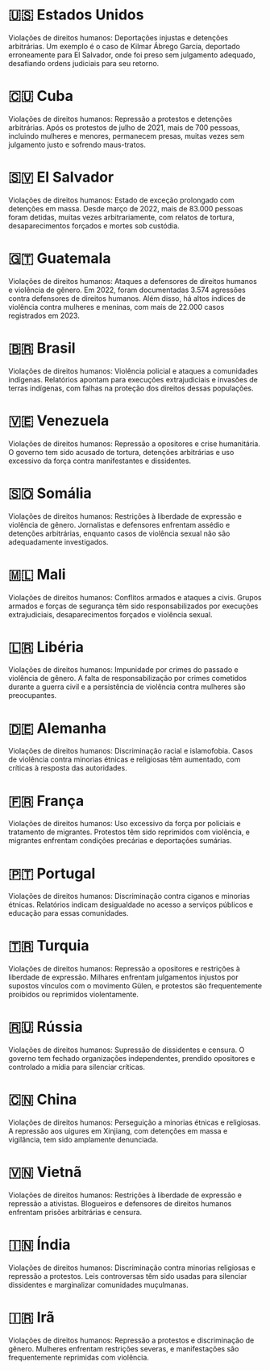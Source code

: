 # 🇺🇸 Estados Unidos
Violações de direitos humanos: Deportações injustas e detenções arbitrárias. Um exemplo é o caso de Kilmar Ábrego García, deportado erroneamente para El Salvador, onde foi preso sem julgamento adequado, desafiando ordens judiciais para seu retorno.

# 🇨🇺 Cuba
Violações de direitos humanos: Repressão a protestos e detenções arbitrárias. Após os protestos de julho de 2021, mais de 700 pessoas, incluindo mulheres e menores, permanecem presas, muitas vezes sem julgamento justo e sofrendo maus-tratos.

# 🇸🇻 El Salvador
Violações de direitos humanos: Estado de exceção prolongado com detenções em massa. Desde março de 2022, mais de 83.000 pessoas foram detidas, muitas vezes arbitrariamente, com relatos de tortura, desaparecimentos forçados e mortes sob custódia.

# 🇬🇹 Guatemala
Violações de direitos humanos: Ataques a defensores de direitos humanos e violência de gênero. Em 2022, foram documentadas 3.574 agressões contra defensores de direitos humanos. Além disso, há altos índices de violência contra mulheres e meninas, com mais de 22.000 casos registrados em 2023. 

# 🇧🇷 Brasil
Violações de direitos humanos: Violência policial e ataques a comunidades indígenas. Relatórios apontam para execuções extrajudiciais e invasões de terras indígenas, com falhas na proteção dos direitos dessas populações.

# 🇻🇪 Venezuela
Violações de direitos humanos: Repressão a opositores e crise humanitária. O governo tem sido acusado de tortura, detenções arbitrárias e uso excessivo da força contra manifestantes e dissidentes.

# 🇸🇴 Somália
Violações de direitos humanos: Restrições à liberdade de expressão e violência de gênero. Jornalistas e defensores enfrentam assédio e detenções arbitrárias, enquanto casos de violência sexual não são adequadamente investigados.

# 🇲🇱 Mali
Violações de direitos humanos: Conflitos armados e ataques a civis. Grupos armados e forças de segurança têm sido responsabilizados por execuções extrajudiciais, desaparecimentos forçados e violência sexual.

# 🇱🇷 Libéria
Violações de direitos humanos: Impunidade por crimes do passado e violência de gênero. A falta de responsabilização por crimes cometidos durante a guerra civil e a persistência de violência contra mulheres são preocupantes.

# 🇩🇪 Alemanha
Violações de direitos humanos: Discriminação racial e islamofobia. Casos de violência contra minorias étnicas e religiosas têm aumentado, com críticas à resposta das autoridades.

# 🇫🇷 França
Violações de direitos humanos: Uso excessivo da força por policiais e tratamento de migrantes. Protestos têm sido reprimidos com violência, e migrantes enfrentam condições precárias e deportações sumárias.

# 🇵🇹 Portugal
Violações de direitos humanos: Discriminação contra ciganos e minorias étnicas. Relatórios indicam desigualdade no acesso a serviços públicos e educação para essas comunidades.

# 🇹🇷 Turquia
Violações de direitos humanos: Repressão a opositores e restrições à liberdade de expressão. Milhares enfrentam julgamentos injustos por supostos vínculos com o movimento Gülen, e protestos são frequentemente proibidos ou reprimidos violentamente.

# 🇷🇺 Rússia
Violações de direitos humanos: Supressão de dissidentes e censura. O governo tem fechado organizações independentes, prendido opositores e controlado a mídia para silenciar críticas.

# 🇨🇳 China
Violações de direitos humanos: Perseguição a minorias étnicas e religiosas. A repressão aos uigures em Xinjiang, com detenções em massa e vigilância, tem sido amplamente denunciada.

# 🇻🇳 Vietnã
Violações de direitos humanos: Restrições à liberdade de expressão e repressão a ativistas. Blogueiros e defensores de direitos humanos enfrentam prisões arbitrárias e censura.

# 🇮🇳 Índia
Violações de direitos humanos: Discriminação contra minorias religiosas e repressão a protestos. Leis controversas têm sido usadas para silenciar dissidentes e marginalizar comunidades muçulmanas.

# 🇮🇷 Irã
Violações de direitos humanos: Repressão a protestos e discriminação de gênero. Mulheres enfrentam restrições severas, e manifestações são frequentemente reprimidas com violência.
